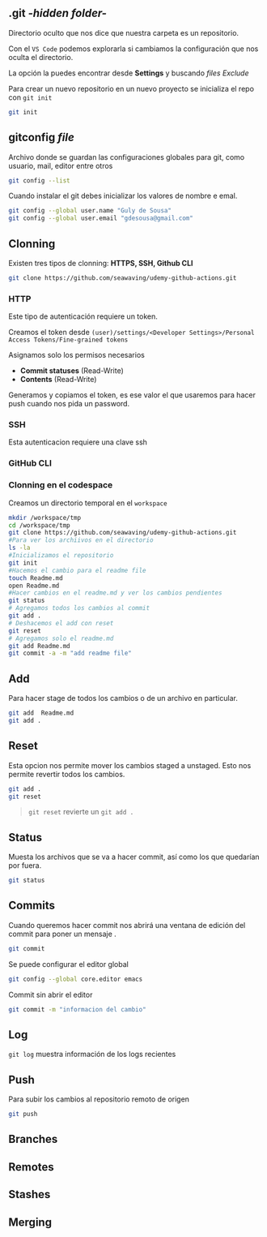 ## .git *-hidden folder-*

Directorio oculto que nos dice que nuestra carpeta es un repositorio.

Con el `VS Code` podemos explorarla si cambiamos la configuración que nos oculta el directorio.

La opción la puedes encontrar desde **Settings** y buscando *files Exclude*

Para crear un nuevo repositorio en un nuevo proyecto se inicializa el repo con `git init`

```sh
git init
```

## gitconfig *file*

Archivo donde se guardan las configuraciones globales para git, como usuario, mail, editor entre otros

```sh
git config --list
```

Cuando instalar el git debes inicializar los valores de nombre e emal.

```sh
git config --global user.name "Guly de Sousa"
git config --global user.email "gdesousa@gmail.com"
```


## Clonning

Existen tres tipos de clonning: **HTTPS, SSH, Github CLI**


```sh
git clone https://github.com/seawaving/udemy-github-actions.git
```

### HTTP
Este tipo de autenticación requiere un token.

Creamos el token desde `(user)/settings/<Developer Settings>/Personal Access Tokens/Fine-grained tokens`

Asignamos solo los permisos necesarios
- **Commit statuses** (Read-Write)
- **Contents** (Read-Write)

Generamos y copiamos el token, es ese valor el que usaremos para hacer push cuando nos pida un password.

### SSH
Esta autenticacion requiere una clave ssh


### GitHub CLI







### Clonning en el codespace

Creamos un directorio temporal en el `workspace`

```sh
mkdir /workspace/tmp
cd /workspace/tmp
git clone https://github.com/seawaving/udemy-github-actions.git
#Para ver los archiivos en el directorio
ls -la
#Inicializamos el repositorio
git init
#Hacemos el cambio para el readme file
touch Readme.md
open Readme.md
#Hacer cambios en el readme.md y ver los cambios pendientes
git status
# Agregamos todos los cambios al commit
git add .
# Deshacemos el add con reset
git reset
# Agregamos solo el readme.md
git add Readme.md
git commit -a -m "add readme file"
```

## Add

Para hacer stage de todos los cambios o de un archivo en particular.

```sh
git add  Readme.md
git add .
```

## Reset

Esta opcion nos permite mover los cambios staged a unstaged.
Esto nos permite revertir todos los cambios.

```sh
git add .
git reset
```
> `git reset` revierte un `git add .`


## Status

Muesta los archivos que se va a hacer commit, así como los que quedarían por fuera.

```sh
git status
```

## Commits

Cuando queremos hacer commit nos abrirá una ventana de edición del commit para poner un mensaje .

```sh
git commit
```

Se puede configurar el editor global

```sh
git config --global core.editor emacs
```

Commit sin abrir el editor

```sh
git commit -m "informacion del cambio"
```

## Log

`git log` muestra información de los logs recientes


## Push

Para subir los cambios al repositorio remoto de origen

```sh
git push
```

## Branches

## Remotes


## Stashes

## Merging